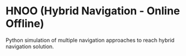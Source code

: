 # HNOO (Hybrid Navigation - Online Offline)
Python simulation of multiple navigation approaches to reach hybrid navigation solution.
